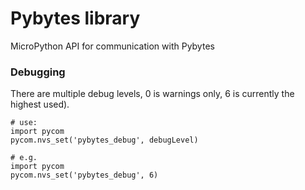 # Pybytes library

MicroPython API for communication with Pybytes

### Debugging
There are multiple debug levels, 0 is warnings only, 6 is currently the highest used).

```
# use:
import pycom
pycom.nvs_set('pybytes_debug', debugLevel)

# e.g.
import pycom
pycom.nvs_set('pybytes_debug', 6)
```
